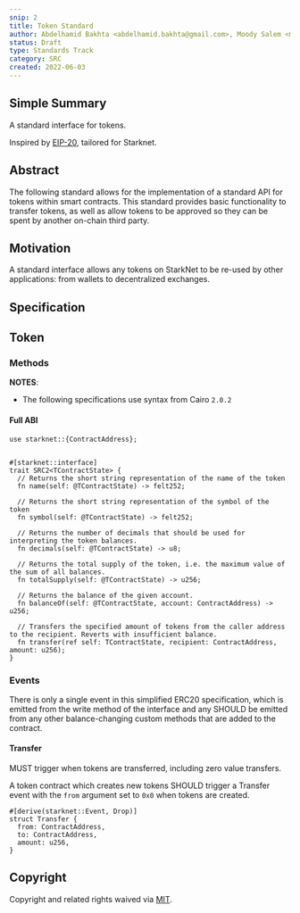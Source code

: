 ```yaml
---
snip: 2
title: Token Standard
author: Abdelhamid Bakhta <abdelhamid.bakhta@gmail.com>, Moody Salem <moody@ekubo.org>
status: Draft
type: Standards Track
category: SRC
created: 2022-06-03
---
```


## Simple Summary

A standard interface for tokens.

Inspired by [EIP-20](https://eips.ethereum.org/EIPS/eip-20), tailored for Starknet.

## Abstract

The following standard allows for the implementation of a standard API for tokens within smart contracts.
This standard provides basic functionality to transfer tokens, as well as allow tokens to be approved so they can be spent by another on-chain third party.

## Motivation

A standard interface allows any tokens on StarkNet to be re-used by other applications: from wallets to decentralized exchanges.


## Specification

## Token
### Methods

**NOTES**:
 - The following specifications use syntax from Cairo `2.0.2`


#### Full ABI

```cairo
use starknet::{ContractAddress};


#[starknet::interface]
trait SRC2<TContractState> {
  // Returns the short string representation of the name of the token
  fn name(self: @TContractState) -> felt252;

  // Returns the short string representation of the symbol of the token
  fn symbol(self: @TContractState) -> felt252;

  // Returns the number of decimals that should be used for interpreting the token balances.
  fn decimals(self: @TContractState) -> u8;

  // Returns the total supply of the token, i.e. the maximum value of the sum of all balances.
  fn totalSupply(self: @TContractState) -> u256;

  // Returns the balance of the given account.
  fn balanceOf(self: @TContractState, account: ContractAddress) -> u256;

  // Transfers the specified amount of tokens from the caller address to the recipient. Reverts with insufficient balance.
  fn transfer(ref self: TContractState, recipient: ContractAddress, amount: u256);
}
```

### Events

There is only a single event in this simplified ERC20 specification, which is emitted from the write method of the interface and any SHOULD be emitted from any
other balance-changing custom methods that are added to the contract.

#### Transfer

MUST trigger when tokens are transferred, including zero value transfers.

A token contract which creates new tokens SHOULD trigger a Transfer event with the `from` argument set to `0x0` when tokens are created.

```cairo
#[derive(starknet::Event, Drop)]
struct Transfer {
  from: ContractAddress,
  to: ContractAddress,
  amount: u256,
}
```


## Copyright

Copyright and related rights waived via [MIT](../LICENSE).
